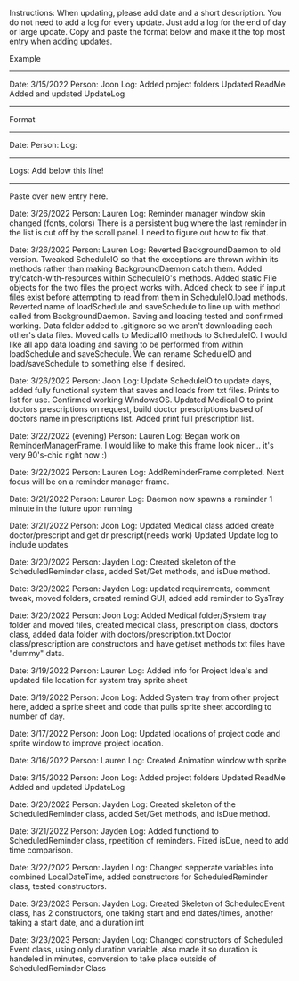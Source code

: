 Instructions: When updating, please add date and a short description. 
You do not need to add a log for every update. 
Just add a log for the end of day or large update.
Copy and paste the format below and make it the top most entry when adding updates.

Example
********************************************
Date: 3/15/2022
Person: Joon
Log: Added project folders
Updated ReadMe
Added and updated UpdateLog

********************************************
Format
********************************************
Date: 
Person: 
Log: 
********************************************

Logs:
Add below this line!
********************************************

Paste over new entry here.

Date: 3/26/2022
Person: Lauren
Log: Reminder manager window skin changed (fonts, colors)
There is a persistent bug where the last reminder in the list
is cut off by the scroll panel. I need to figure out how to fix that.

Date: 3/26/2022
Person: Lauren
Log: Reverted BackgroundDaemon to old version.
Tweaked ScheduleIO so that the exceptions are thrown within its methods rather
than making BackgroundDaemon catch them.
Added try/catch-with-resources within ScheduleIO's methods.
Added static File objects for the two files the project works with.
Added check to see if input files exist before attempting to read from them in
ScheduleIO.load methods.
Reverted name of loadSchedule and saveSchedule to line up with method called
from BackgroundDaemon.
Saving and loading tested and confirmed working.
Data folder added to .gitignore so we aren't downloading each other's data files.
Moved calls to MedicalIO methods to ScheduleIO. I would like all app data loading 
and saving to be performed from within loadSchedule and saveSchedule. We can rename 
ScheduleIO and load/saveSchedule to something else if desired.

Date: 3/26/2022
Person: Joon
Log: Update ScheduleIO to update days, added fully functional system that saves 
and loads from txt files. Prints to list for use. Confirmed working WindowsOS.
Updated MedicalIO to print doctors prescriptions on request, build doctor prescriptions
based of doctors name in prescriptions list. Added print full prescription list.

Date: 3/22/2022 (evening)
Person: Lauren
Log: Began work on ReminderManagerFrame. I would like to make this frame look
nicer... it's very 90's-chic right now :)

Date: 3/22/2022
Person: Lauren
Log: AddReminderFrame completed. Next focus will be on a reminder manager frame.

Date: 3/21/2022
Person: Lauren
Log: Daemon now spawns a reminder 1 minute in the future upon running

Date: 3/21/2022
Person: Joon
Log: Updated Medical class added create doctor/prescript and get dr prescript(needs work)
Updated Update log to include updates

Date: 3/20/2022
Person: Jayden
Log: Created skeleton of the ScheduledReminder class, added Set/Get methods, and isDue method.

Date: 3/20/2022
Person: Jayden
Log: updated requirements, comment tweak, moved folders, created remind GUI, added add reminder
to SysTray

Date: 3/20/2022
Person: Joon
Log: Added Medical folder/System tray folder and moved files, created medical class,
prescription class, doctors class, added data folder with doctors/prescription.txt
Doctor class/prescription are constructors and have get/set methods
txt files have "dummy" data.

Date: 3/19/2022
Person: Lauren
Log: Added info for Project Idea's and updated file location for system tray sprite sheet

Date: 3/19/2022
Person: Joon
Log: Added System tray from other project here, added a sprite sheet and code that pulls
sprite sheet according to number of day. 

Date: 3/17/2022
Person: Joon
Log: Updated locations of project code and sprite window to improve project location.

Date: 3/16/2022
Person: Lauren
Log: Created Animation window with sprite

Date: 3/15/2022
Person: Joon
Log: Added project folders
Updated ReadMe
Added and updated UpdateLog

Date: 3/20/2022
Person: Jayden
Log: Created skeleton of the ScheduledReminder class, added Set/Get methods, and isDue method.

Date: 3/21/2022
Person: Jayden
Log: Added functiond to ScheduledReminder class, rpeetition of reminders. Fixed isDue, need to add time comparison.

Date: 3/22/2022
Person: Jayden
Log: Changed sepperate variables into combined LocalDateTime, added constructors for ScheduledReminder class, tested constructors.

Date: 3/23/2023
Person: Jayden
Log: Created Skeleton of ScheduledEvent class, has 2 constructors, one taking start and end dates/times, another taking a start date, and a duration int

Date: 3/23/2023
Person: Jayden
Log: Changed constructors of Scheduled Event class, using only duration variable, also made it so duration is handeled in minutes, conversion to take place outside of ScheduledReminder Class